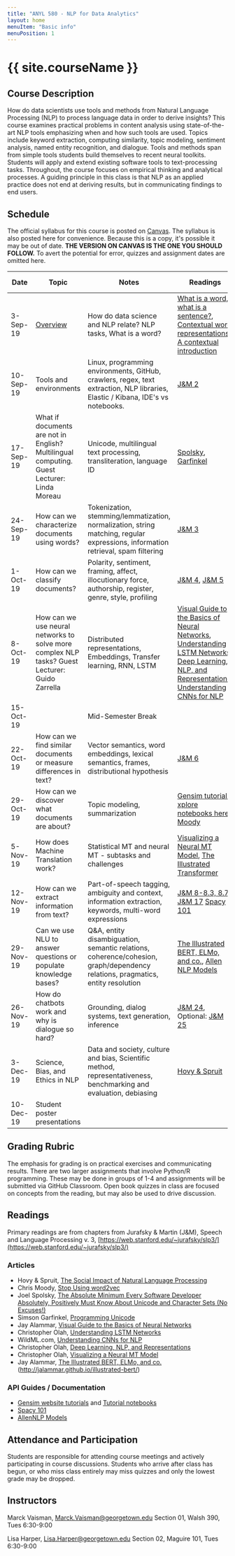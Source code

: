 ```yaml
---
title: "ANYL 580 - NLP for Data Analytics"
layout: home
menuItem: "Basic info"
menuPosition: 1
---
```

<h1>{{ site.courseName }}</h1>
<!--
<img src="{{ site.baseurl }}/style/header.jpg" width="100%">
-->

## Course Description

How do data scientists use tools and methods from Natural Language Processing (NLP) to process language data in order to derive insights? This course examines practical problems in content analysis using state-of-the-art NLP tools emphasizing when and how such tools are used. Topics include keyword extraction, computing similarity, topic modeling, sentiment analysis, named entity recognition, and dialogue. Tools and methods span from simple tools students build themselves to recent neural toolkits. Students will apply and extend existing software tools to text-processing tasks. Throughout, the course focuses on empirical thinking and analytical processes. A guiding principle in this class is that NLP as an applied practice does not end at deriving results, but in communicating findings to end users.


## Schedule

The official syllabus for this course is posted on [Canvas](https://georgetown.instructure.com). The syllabus is also posted here for convenience. Because this is a copy, it's possible it may be out of date. **THE VERSION ON CANVAS IS THE ONE YOU SHOULD FOLLOW.** To avert the potential for error, quizzes and assignment dates are omitted here.

| Date | Topic | Notes | Readings | Due Dates |
| --- | --- | --- | --- | --- |
| 3-Sep-19 | [Overview](syllabus/1-overview.html) | How do data science and NLP relate? NLP tasks, What is a word? | [What is a word, what is a sentence?](https://pdfs.semanticscholar.org/e727/c7fd2bf3460a36934eae64c8c5716bc28980.pdf), [Contextual word representations: A contextual introduction](https://arxiv.org/pdf/1902.06006.pdf) | Survey in Canvas |
| 10-Sep-19 | Tools and environments | Linux, programming environments, GitHub, crawlers, regex, text extraction, NLP libraries, Elastic / Kibana, IDE's vs notebooks. | [J&M 2](https://web.stanford.edu/~jurafsky/slp3/2.pdf) | Q1 |
| 17-Sep-19 | What if documents are not in English? Multilingual computing. Guest Lecturer: Linda Moreau | Unicode, multilingual text processing, transliteration, language ID | [Spolsky](https://www.joelonsoftware.com/2003/10/08/the-absolute-minimum-every-software-developer-absolutely-positively-must-know-about-unicode-and-character-sets-no-excuses/), [Garfinkel](https://www.usenix.org/system/files/login/articles/garfinkel12-04.pdf) | Q2 |
| 24-Sep-19 | How can we characterize documents using words? | Tokenization, stemming/lemmatization, normalization, string matching, regular expressions, information retrieval, spam filtering | [J&M 3](https://web.stanford.edu/~jurafsky/slp3/3.pdf) | Q3 |
| 1-Oct-19 | How can we classify documents? | Polarity, sentiment, framing, affect, illocutionary force, authorship, register, genre, style, profiling | [J&M 4](https://web.stanford.edu/~jurafsky/slp3/4.pdf), [J&M 5](https://web.stanford.edu/~jurafsky/slp3/5.pdf) | Q4 |
| 8-Oct-19 | How can we use neural networks to solve more complex NLP tasks? Guest Lecturer: Guido Zarrella | Distributed representations, Embeddings, Transfer learning, RNN, LSTM | [Visual Guide to the Basics of Neural Networks](https://jalammar.github.io/visual-interactive-guide-basics-neural-networks/), [Understanding LSTM Networks](http://colah.github.io/posts/2015-08-Understanding-LSTMs/), [Deep Learning, NLP, and Representations](https://colah.github.io/posts/2014-07-NLP-RNNs-Representations/), [Understanding CNNs for NLP](http://www.wildml.com/2015/11/understanding-convolutional-neural-networks-for-nlp/) | Q5, [Project #1 Due](project1.html) |
| 15-Oct-19 | <No class> | Mid-Semester Break | | |
| 22-Oct-19 | How can we find similar documents or measure differences in text? | Vector semantics, word embeddings, lexical semantics, frames, distributional hypothesis | [J&M 6](https://web.stanford.edu/~jurafsky/slp3/6.pdf) | Q6 |
| 29-Oct-19 | How can we discover what documents are about? | Topic modeling, summarization | [Gensim tutorials](https://radimrehurek.com/gensim/tutorial.html), [xplore notebooks here](https://markroxor.github.io/gensim/tutorials/index.html), [Moody](https://multithreaded.stitchfix.com/blog/2017/10/18/stop-using-word2vec/) | Q7, [Project #2 proposals due](proposal.html) |
| 5-Nov-19 | How does Machine Translation work? | Statistical MT and neural MT - subtasks and challenges | [Visualizing a Neural MT Model](https://colah.github.io/posts/2014-07-NLP-RNNs-Representations/), [The Illustrated Transformer](http://jalammar.github.io/illustrated-transformer/) | Mid-Term |
| 12-Nov-19 | How can we extract information from text? | Part-of-speech tagging, ambiguity and context, information extraction, keywords, multi-word expressions | [J&M 8-8.3, 8.7](https://web.stanford.edu/~jurafsky/slp3/8.pdf), [J&M 17](https://web.stanford.edu/~jurafsky/slp3/17.pdf) [Spacy 101](https://spacy.io/usage/spacy-101) | Q8 |
| 29-Nov-19 | Can we use NLU to answer questions or populate knowledge bases? | Q&A, entity disambiguation, semantic relations, coherence/cohesion, graph/dependency relations, pragmatics, entity resolution | [The Illustrated BERT, ELMo, and co.](http://jalammar.github.io/illustrated-bert/), [Allen NLP Models](https://allennlp.org/models) | Q9 |
| 26-Nov-19 | How do chatbots work and why is dialogue so hard? | Grounding, dialog systems, text generation, inference | [J&M 24](https://web.stanford.edu/~jurafsky/slp3/24.pdf), Optional: [J&M 25](https://web.stanford.edu/~jurafsky/slp3/25.pdf) | Q10 |
| 3-Dec-19 | Science, Bias, and Ethics in NLP | Data and society, culture and bias,  Scientific method, representativeness, benchmarking and evaluation, debiasing| [Hovy & Spruit](http://www.dirkhovy.com/portfolio/papers/download/ethics.pdf) | Q11 |
| 10-Dec-19 | Student poster presentations | | | [Project #2 Due](project2.html) |

## Grading Rubric

The emphasis for grading is on practical exercises and communicating results. There are two larger assignments that involve Python/R programming. These may be done in groups of 1-4 and assignments will be submitted via GitHub Classroom. Open book quizzes in class are focused on concepts from the reading, but may also be used to drive discussion.

## Readings

Primary readings are from chapters from Jurafsky & Martin (J&M), Speech and Language Processing v. 3, [https://web.stanford.edu/~jurafsky/slp3/](https://web.stanford.edu/~jurafsky/slp3/)

### Articles
- Hovy & Spruit, [The Social Impact of Natural Language Processing](http://www.dirkhovy.com/portfolio/papers/download/ethics.pdf)
- Chris Moody, [Stop Using word2vec](https://multithreaded.stitchfix.com/blog/2017/10/18/stop-using-word2vec/)
- Joel Spolsky, [The Absolute Minimum Every Software Developer Absolutely, Positively Must Know About Unicode and Character Sets (No Excuses!)](https://www.joelonsoftware.com/2003/10/08/the-absolute-minimum-every-software-developer-absolutely-positively-must-know-about-unicode-and-character-sets-no-excuses/)
- Simson Garfinkel, [Programming Unicode](https://www.usenix.org/system/files/login/articles/garfinkel12-04.pdf)
- Jay Alammar, [Visual Guide to the Basics of Neural Networks](https://jalammar.github.io/visual-interactive-guide-basics-neural-networks/)
- Christopher Olah, [Understanding LSTM Networks](http://colah.github.io/posts/2015-08-Understanding-LSTMs/)
- WildML.com, [Understanding CNNs for NLP](http://www.wildml.com/2015/11/understanding-convolutional-neural-networks-for-nlp/)
- Christopher Olah, [Deep Learning, NLP, and Representations](https://colah.github.io/posts/2014-07-NLP-RNNs-Representations/)
- Christopher Olah, [Visualizing a Neural MT Model](https://colah.github.io/posts/2014-07-NLP-RNNs-Representations/)
- Jay Alammar, [The Illustrated BERT, ELMo, and co.](http://jalammar.github.io/illustrated-bert/) (http://jalammar.github.io/illustrated-bert/)

### API Guides / Documentation
- [Gensim website tutorials](https://radimrehurek.com/gensim/tutorial.html) and [ Tutorial notebooks](https://markroxor.github.io/gensim/tutorials/index.html)
- [Spacy 101](https://spacy.io/usage/spacy-101)
- [AllenNLP Models](https://allennlp.org/models)

## Attendance and Participation
Students are responsible for attending course meetings and actively participating in course discussions. Students who arrive after class has begun, or who miss class entirely may miss quizzes and only the lowest grade may be dropped.

## Instructors

Marck Vaisman, Marck.Vaisman@georgetown.edu
Section 01, Walsh 390, Tues 6:30-9:00

Lisa Harper, Lisa.Harper@georgetown.edu
Section 02, Maguire 101, Tues 6:30-9:00
